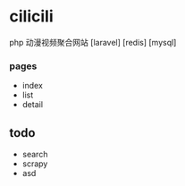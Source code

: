 # cilicili
php 动漫视频聚合网站
[laravel] [redis] [mysql]

### pages
- index
- list
- detail

## todo
 - search
 - scrapy
 - asd